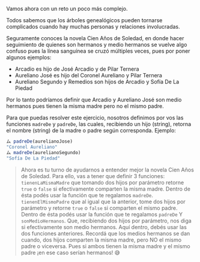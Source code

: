 Vamos ahora con un reto un poco más complejo. 

Todos sabemos que los árboles genealógicos pueden tornarse complicados cuando hay muchas personas y relaciones involucradas. 

Seguramente conoces la novela Cien Años de Soledad, en donde hacer seguimiento de quienes son hermanos y medio hermanos se vuelve algo confuso pues la línea sanguínea se cruzó múltiples veces, pues por poner algunos ejemplos:

* Arcadio es hijo de José Arcadio y de Pilar Ternera
* Aureliano José es hijo del Coronel Aureliano y Pilar Ternera
* Aureliano Segundo y Remedios son hijos de Arcadio y Sofía De La Piedad

Por lo tanto podríamos definir que Arcadio y Aureliano José son medio hermanos pues tienen la misma madre pero no el mismo padre.

Para que puedas resolver este ejercicio, nosotros definimos por vos las funciones `madreDe` y `padreDe`, las cuales, recibiendo un hijo (string), retorna el nombre (string) de la madre o padre según corresponda. Ejemplo:

```javascript
ム padreDe(aurelianoJose)
"Coronel Aureliano"
ム madreDe(aurelianoSegundo)
"Sofía De La Piedad"
```

> Ahora es tu turno de ayudarnos a entender mejor la novela Cien Años de Soledad. Para ello, vas a tener que definir 3 funciones: 
`tienenLaMismaMadre` que tomando dos hijos por parámetro retorne `true` o `false`  si efectivamente comparten la misma madre. Dentro de ésta podés usar la función que te regalamos `madreDe`.
`tienenElMismoPadre` que al igual que la anterior, tome dos hijos por parámetro y retorne `true` o `false`  si comparten el mismo padre. Dentro de ésta podés usar la función que te regalamos `padreDe` 
Y `sonMedioHermanos`. Que, recibiendo dos hijos por parámetro, nos diga si efectivamente son medio hermanos. Aquí dentro, debés usar las dos funciones anteriores. Recordá que los medios hermanos se dan cuando, dos hijos comparten la misma madre, pero NO el mismo padre o viceversa. Pues si ambos tienen la misma madre y el mismo padre ¡en ese caso serían hermanos! :sweat_smile:
